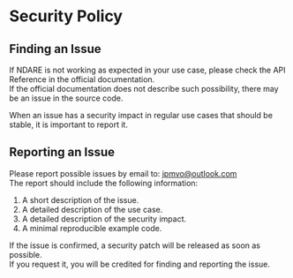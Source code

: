 # Security Policy

## Finding an Issue

If NDARE is not working as expected in your use case, please check the API Reference in the official documentation.  
If the official documentation does not describe such possibility, there may be an issue in the source code.  

When an issue has a security impact in regular use cases that should be stable, it is important to report it.  

## Reporting an Issue

Please report possible issues by email to: [jpmvo@outlook.com](mailto:jpmvo@outlook.com?subject=[NDARE]%20Security%20Issue)  
The report should include the following information:

1. A short description of the issue.
2. A detailed description of the use case.
3. A detailed description of the security impact.
4. A minimal reproducible example code.

If the issue is confirmed, a security patch will be released as soon as possible.  
If you request it, you will be credited for finding and reporting the issue.  
